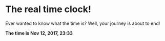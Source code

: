# The real time clock!

Ever wanted to know what the time is? Well, your journey is about to end!

**The time is Nov 12, 2017, 23:33**